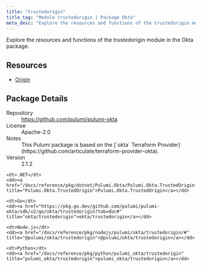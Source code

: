 ```yaml
---
title: "trustedorigin"
title_tag: "Module trustedorigin | Package Okta"
meta_desc: "Explore the resources and functions of the trustedorigin module in the Okta package."
---
```


<!-- WARNING: this file was generated by Pulumi Docs Generator. -->
<!-- Do not edit by hand unless you're certain you know what you are doing! -->

Explore the resources and functions of the trustedorigin module in the Okta package.

<h2 id="resources">Resources</h2>
<ul class="api">
    <li><a href="origin" title="Origin"><span class="symbol resource"></span>Origin</a></li>
</ul>

<h2 id="package-details">Package Details</h2>
<dl class="package-details">
	<dt>Repository</dt>
	<dd><a href="https://github.com/pulumi/pulumi-okta">https://github.com/pulumi/pulumi-okta</a></dd>
	<dt>License</dt>
	<dd>Apache-2.0</dd>
	<dt>Notes</dt>
	<dd>This Pulumi package is based on the [`okta` Terraform Provider](https://github.com/articulate/terraform-provider-okta).</dd>
	<dt>Version</dt>
	<dd>2.1.2</dd>
</dl>



<dl class="tabular">

    <dt>.NET</dt>
    <dd><a href="/docs/reference/pkg/dotnet/Pulumi.Okta/Pulumi.Okta.TrustedOrigin.html" title="Pulumi.Okta.TrustedOrigin">Pulumi.Okta.TrustedOrigin</a></dd>

    <dt>Go</dt>
    <dd><a href="https://pkg.go.dev/github.com/pulumi/pulumi-okta/sdk/v2/go/okta/trustedorigin?tab=doc#" title="okta/trustedorigin">okta/trustedorigin</a></dd>

    <dt>Node.js</dt>
    <dd><a href="/docs/reference/pkg/nodejs/pulumi/okta/trustedorigin/#" title="@pulumi/okta/trustedorigin">@pulumi/okta/trustedorigin</a></dd>

    <dt>Python</dt>
    <dd><a href="/docs/reference/pkg/python/pulumi_okta/trustedorigin" title="pulumi_okta/trustedorigin">pulumi_okta/trustedorigin</a></dd>

</dl>


